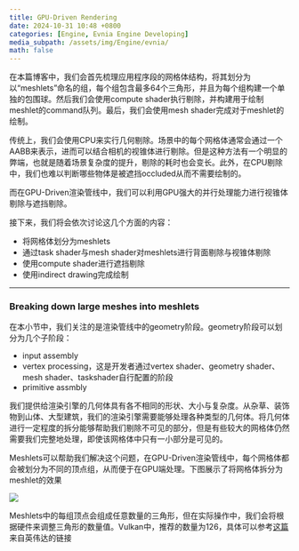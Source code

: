 ```yaml
---
title: GPU-Driven Rendering
date: 2024-10-31 10:48 +0800
categories: [Engine, Evnia Engine Developing]
media_subpath: /assets/img/Engine/evnia/
math: false
---
```


在本篇博客中，我们会首先梳理应用程序段的网格体结构，将其划分为以“meshlets”命名的组，每个组包含最多64个三角形，并且为每个组构建一个单独的包围球。然后我们会使用compute shader执行剔除，并构建用于绘制meshlet的command队列。最后，我们会使用mesh shader完成对于meshlet的绘制。

传统上，我们会使用CPU来实行几何剔除。场景中的每个网格体通常会通过一个AABB来表示，进而可以结合相机的视锥体进行剔除。但是这种方法有一个明显的弊端，也就是随着场景复杂度的提升，剔除的耗时也会变长。此外，在CPU剔除中，我们也难以判断哪些物体是被遮挡occluded从而不需要绘制的。

而在GPU-Driven渲染管线中，我们可以利用GPU强大的并行处理能力进行视锥体剔除与遮挡剔除。

接下来，我们将会依次讨论这几个方面的内容：

- 将网格体划分为meshlets
- 通过task shader与mesh shader对meshlets进行背面剔除与视锥体剔除
- 使用compute shader进行遮挡剔除
- 使用indirect drawing完成绘制

---

### Breaking down large meshes into meshlets

在本小节中，我们关注的是渲染管线中的geometry阶段。geometry阶段可以划分为几个子阶段：

- input assembly
- vertex processing，这是开发者通过vertex shader、geometry shader、mesh shader、taskshader自行配置的阶段
- primitive assmbly



我们提供给渲染引擎的几何体具有各不相同的形状、大小与复杂度。从杂草、装饰物到山体、大型建筑，我们的渲染引擎需要能够处理各种类型的几何体。将几何体进行一定程度的拆分能够帮助我们剔除不可见的部分，但是有些较大的网格体仍然需要我们完整地处理，即使该网格体中只有一小部分是可见的。

Meshlets可以帮助我们解决这个问题，在GPU-Driven渲染管线中，每个网格体都会被划分为不同的顶点组，从而便于在GPU端处理。下图展示了将网格体拆分为meshlet的效果

![](B18395_06_01.webp)

Meshlets中的每组顶点会组成任意数量的三角形，但在实际操作中，我们会将根据硬件来调整三角形的数量值。Vulkan中，推荐的数量为126，具体可以参考[这篇](https://developer.nvidia.com/blog/introduction-turing-mesh-shaders/)来自英伟达的链接
